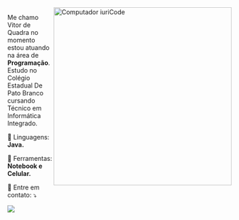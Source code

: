 <img src="https://raw.githubusercontent.com/MicaelliMedeiros/micaellimedeiros/master/image/computer-illustration.png" min-width="400px" max-width="400px" width="400px" align="right" alt="Computador iuriCode">

<p align="left"> 
  Me chamo Vitor de Quadra no momento estou atuando na área de <strong>Programação</strong>.<br>
  Estudo no Colégio Estadual De Pato Branco cursando Técnico em Informática Integrado.
</p>

<p align="left">
  🦄 Linguagens: <strong>Java.</strong>
</p>

<p align="left">
  💼 Ferramentas: <strong>Notebook e Celular.</strong>
</p>

<p align="left">
  💌 Entre em contato: ⤵️
</p>

  <a href="#" alt="Instagram">
  <img src="https://img.shields.io/badge/-Instagram-CF001C?style=flat-square&labelColor=CF001C&logo=instagram&logoColor=white&link=https://www.instagram.com/vitor_quadra__/"/></a>
</p>    
<!---
VitorDeQuadra/VitorDeQuadra is a ✨ special ✨ repository because its `README.md` (this file) appears on your GitHub profile.
You can click the Preview link to take a look at your changes.
--->
